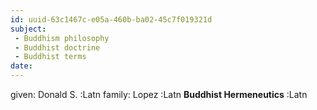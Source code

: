 ```yaml
---
id: uuid-63c1467c-e05a-460b-ba02-45c7f019321d
subject: 
 - Buddhism philosophy
 - Buddhist doctrine
 - Buddhist terms
date: 
---
```


given: Donald S. :Latn
family: Lopez :Latn
**Buddhist Hermeneutics** :Latn